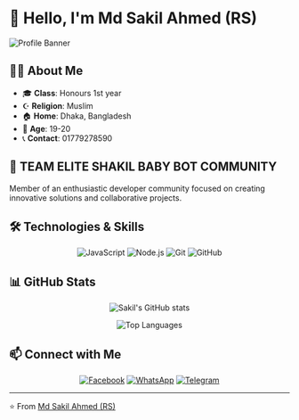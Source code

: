 # 👋 Hello, I'm Md Sakil Ahmed (RS)

![Profile Banner](https://files.catbox.moe/j9wudp.jpg)

## 🧑‍💻 About Me

- 🎓 **Class**: Honours 1st year
- ☪️ **Religion**: Muslim
- 🏠 **Home**: Dhaka, Bangladesh
- 🎂 **Age**: 19-20
- 📞 **Contact**: 01779278590

## 🌟 TEAM ELITE SHAKIL BABY BOT COMMUNITY

Member of an enthusiastic developer community focused on creating innovative solutions and collaborative projects.

## 🛠️ Technologies & Skills

<div align="center">
  
![JavaScript](https://img.shields.io/badge/JavaScript-F7DF1E?style=for-the-badge&logo=javascript&logoColor=black)
![Node.js](https://img.shields.io/badge/Node.js-339933?style=for-the-badge&logo=nodedotjs&logoColor=white)
![Git](https://img.shields.io/badge/Git-F05032?style=for-the-badge&logo=git&logoColor=white)
![GitHub](https://img.shields.io/badge/GitHub-181717?style=for-the-badge&logo=github&logoColor=white)

</div>

## 📊 GitHub Stats


<div align="center">
  
![Sakil's GitHub stats](https://github-readme-stats.vercel.app/api?username=shakil-00&show_icons=true&theme=radical)

![Top Languages](https://github-readme-stats.vercel.app/api/top-langs/?username=shakil-00&layout=compact&theme=radical)

</div>

## 📫 Connect with Me

<div align="center">

[![Facebook](https://img.shields.io/badge/Facebook-1877F2?style=for-the-badge&logo=facebook&logoColor=white)](https://facebook.com/yourprofile)
[![WhatsApp](https://img.shields.io/badge/WhatsApp-25D366?style=for-the-badge&logo=whatsapp&logoColor=white)](https://wa.me/01779278590)
[![Telegram](https://img.shields.io/badge/Telegram-2CA5E0?style=for-the-badge&logo=telegram&logoColor=white)](https://t.me/yourusername)

</div>

---

⭐️ From [Md Sakil Ahmed (RS)](https://github.com/shakil-00)

<script>

  document.addEventListener('DOMContentLoaded', function() {
    const currentDate = new Date().toLocaleDateString('en-US', { 
      weekday: 'long', 
      year: 'numeric', 
      month: 'long', 
      day: 'numeric' 
    });
    console.log(`Welcome to my GitHub profile! Today is ${currentDate}`);
  });
</script>

